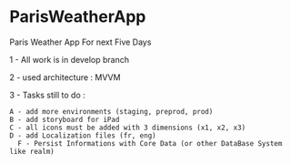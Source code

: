 # ParisWeatherApp
Paris Weather App For next Five Days

1 - All work is in develop branch

2 - used architecture : MVVM

3 - Tasks still to do : 

	A - add more environments (staging, preprod, prod)
	B - add storyboard for iPad
	C - all icons must be added with 3 dimensions (x1, x2, x3)
	D - add Localization files (fr, eng)
      F - Persist Informations with Core Data (or other DataBase System like realm) 
        
